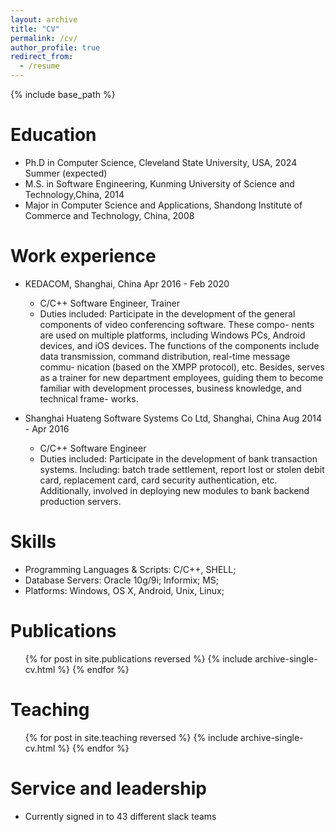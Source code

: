 ```yaml
---
layout: archive
title: "CV"
permalink: /cv/
author_profile: true
redirect_from:
  - /resume
---
```


{% include base_path %}

Education
======
* Ph.D in Computer Science, Cleveland State University, USA, 2024 Summer (expected)
* M.S. in Software Engineering, Kunming University of Science and Technology,China, 2014
* Major in Computer Science and Applications, Shandong Institute of Commerce and Technology, China, 2008

Work experience
======
* KEDACOM, Shanghai, China Apr 2016 - Feb 2020
  * C/C++ Software Engineer, Trainer
  * Duties included: Participate in the development of the general components of video conferencing software. These compo-
nents are used on multiple platforms, including Windows PCs, Android devices, and iOS devices. The
functions of the components include data transmission, command distribution, real-time message commu-
nication (based on the XMPP protocol), etc. Besides, serves as a trainer for new department employees,
guiding them to become familiar with development processes, business knowledge, and technical frame-
works.

* Shanghai Huateng Software Systems Co Ltd, Shanghai, China Aug 2014 - Apr 2016
  * C/C++ Software Engineer
  * Duties included: Participate in the development of bank transaction systems. Including: batch trade settlement, report
lost or stolen debit card, replacement card, card security authentication, etc. Additionally, involved in
deploying new modules to bank backend production servers.
  
Skills
======
* Programming Languages & Scripts: C/C++, SHELL;
* Database Servers: Oracle 10g/9i; Informix; MS;
* Platforms: Windows, OS X, Android, Unix, Linux;

Publications
======
  <ul>{% for post in site.publications reversed %}
    {% include archive-single-cv.html %}
  {% endfor %}</ul>
  
Teaching
======
  <ul>{% for post in site.teaching reversed %}
    {% include archive-single-cv.html %}
  {% endfor %}</ul>
  
Service and leadership
======
* Currently signed in to 43 different slack teams
